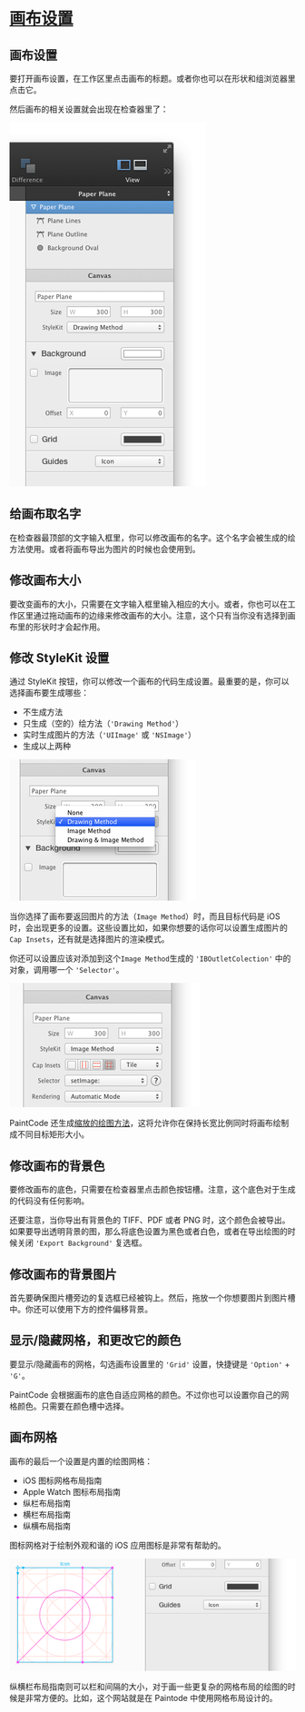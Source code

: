 # [画布设置](_cover.md)

## 画布设置

要打开画布设置，在工作区里点击画布的标题。或者你也可以在形状和组浏览器里点击它。

然后画布的相关设置就会出现在检查器里了：

![画布设置](./images/canvas_settings_2.png)

## 给画布取名字

在检查器最顶部的文字输入框里，你可以修改画布的名字。这个名字会被生成的绘方法使用。或者将画布导出为图片的时候也会使用到。

## 修改画布大小

要改变画布的大小，只需要在文字输入框里输入相应的大小。或者，你也可以在工作区里通过拖动画布的边缘来修改画布的大小。注意，这个只有当你没有选择到画布里的形状时才会起作用。

## 修改 StyleKit 设置

通过 StyleKit 按钮，你可以修改一个画布的代码生成设置。最重要的是，你可以选择画布要生成哪些：

- 不生成方法
- 只生成（空的）绘方法（`'Drawing Method'`）
- 实时生成图片的方法（`'UIImage'` 或 `'NSImage'`）
- 生成以上两种

![画布设置弹框](./images/canvas_stylekit_popup.png)

当你选择了画布要返回图片的方法（`Image Method`）时，而且目标代码是 iOS 时，会出现更多的设置。这些设置比如，如果你想要的话你可以设置生成图片的 `Cap Insets`，还有就是选择图片的渲染模式。

你还可以设置应该对添加到这个`Image Method`生成的 `'IBOutletColection'` 中的对象，调用哪一个 `'Selector'`。

![画布 StyleKit 设置](./images/canvas_stylekit_settings.png)

PaintCode 还生成[缩放的绘图方法](Part.5.stylekits&code_generation.C.resizing_drawing_methods.md)，这将允许你在保持长宽比例同时将画布绘制成不同目标矩形大小。

## 修改画布的背景色

要修改画布的底色，只需要在检查器里点击颜色按钮槽。注意，这个底色对于生成的代码没有任何影响。

还要注意，当你导出有背景色的 TIFF、PDF 或者 PNG 时，这个颜色会被导出。如果要导出透明背景的图，那么将底色设置为黑色或者白色，或者在导出绘图的时候关闭 `'Export Background'` 复选框。

## 修改画布的背景图片

首先要确保图片槽旁边的复选框已经被钩上。然后，拖放一个你想要图片到图片槽中。你还可以使用下方的控件偏移背景。

## 显示/隐藏网格，和更改它的颜色

要显示/隐藏画布的网格，勾选画布设置里的 `'Grid'` 设置，快捷键是 `'Option'` + `'G'`。

PaintCode 会根据画布的底色自适应网格的颜色。不过你也可以设置你自己的网格颜色。只需要在颜色槽中选择。

## 画布网格

画布的最后一个设置是内置的绘图网格：

- iOS 图标网格布局指南
- Apple Watch 图标布局指南
- 纵栏布局指南
- 横栏布局指南
- 纵横布局指南

图标网格对于绘制外观和谐的 iOS 应用图标是非常有帮助的。

![图标网格](./images/icon_guide.png)

纵横栏布局指南则可以栏和间隔的大小，对于画一些更复杂的网格布局的绘图的时候是非常方便的。比如，这个网站就是在 Paintode 中使用网格布局设计的。
